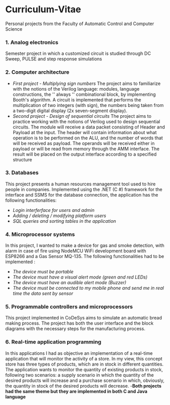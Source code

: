 # Curriculum-Vitae
Personal projects from the Faculty of Automatic Control and Computer Science 
### 1. Analog electronics
Semester project in which a customized circuit is studied through DC Sweep, PULSE and step response simulations
### 2. Computer architecture
- *First project - Multiplying sign numbers*
The project aims to familiarize with the notions of the Verilog language: modules, language constructions, the '' always '' combinational block, by implementing Booth's algorithm. A circuit is implemented that performs the multiplication of two integers (with sign), the numbers being taken from a two-digit digital display (2x seven-segment display).
- *Second project - Design of sequential circuits*
The project aims to practice working with the notions of Verilog used to design sequential circuits. The module will receive a data packet consisting of Header and Payload at the input. The header will contain information about what operation is to be performed on the ALU, and the number of words that will be received as payload. The operands will be received either in payload or will be read from memory through the AMM interface. The result will be placed on the output interface according to a specified structure
### 3. Databases
This project presents a human resources management tool used to hire people in companies. Implemented using the .NET (C #) framework for the interface and SSMS for the database connection, the application has the following functionalities:
- *Login interferface for users and admin*
- *Adding / deleting / modifying platform users*
- *SQL queries and sorting tables in the application*
### 4. Microprocessor systems
In this project, I wanted to make a device for gas and smoke detection, with alarm in case of fire using NodeMCU WiFi development board with ESP8266 and a Gas Sensor MQ-135. The following functionalities had to be implemented :
- *The device must be portable*
- *The device must have a visual alert mode (green and red LEDs)*
- *The device must have an audible alert mode (Buzzer)*
- *The device must be connected to my mobile phone and send me in real time the data sent by
sensor*
### 5. Programmable controllers and microprocessors
This project implemented in CoDeSys aims to simulate an automatic bread making process. The project has both the user interface and the block diagrams with the necessary steps for the manufacturing process.
### 6. Real-time application programming
In this applications I had as objective an implementation of a real-time application that will monitor the activity of a store. In my view, this concept store has three types of products, which are in stock in different quantities. The application wants to monitor the quantity of existing products in stock, following two scenarios:
a supply scenario in which the quantity of the desired products will increase and a purchase scenario in which, obviously, the quantity in stock of the desired products will decrease.
-**Both projects had the same theme but they are implemented in both C and Java language**
